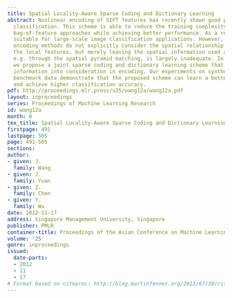 ```yaml
---
title: Spatial Locality-Aware Sparse Coding and Dictionary Learning
abstract: Nonlinear encoding of SIFT features has recently shown good promise in image
  classification. This scheme is able to reduce the training complexity of the traditional
  bag-of-feature approaches while achieving better performance. As a result, it is
  suitable for large-scale image classification applications. However, existing nonlinear
  encoding methods do not explicitly consider the spatial relationship when encoding
  the local features, but merely leaving the spatial information used at a later stage,
  e.g. through the spatial pyramid matching, is largely inadequate. In this paper,
  we propose a joint sparse coding and dictionary learning scheme that take the spatial
  information into consideration in encoding. Our experiments on synthetic data and
  benchmark data demonstrate that the proposed scheme can learn a better dictionary
  and achieve higher classification accuracy.
pdf: http://proceedings.mlr.press/v25/wang12a/wang12a.pdf
layout: inproceedings
series: Proceedings of Machine Learning Research
id: wang12a
month: 0
tex_title: Spatial Locality-Aware Sparse Coding and Dictionary Learning
firstpage: 491
lastpage: 505
page: 491-505
sections: 
author:
- given: J.
  family: Wang
- given: J.
  family: Yuan
- given: Z.
  family: Chen
- given: Y.
  family: Wu
date: 2012-11-17
address: Singapore Management University, Singapore
publisher: PMLR
container-title: Proceedings of the Asian Conference on Machine Learning
volume: '25'
genre: inproceedings
issued:
  date-parts:
  - 2012
  - 11
  - 17
# Format based on citeproc: http://blog.martinfenner.org/2013/07/30/citeproc-yaml-for-bibliographies/
---
```

